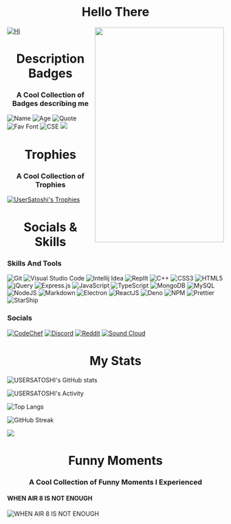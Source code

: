 <h1 align="center" color="#8700ff">Hello There 
</h1>
<img align="right" src="https://cdn.discordapp.com/attachments/734127839544344678/987300131109994506/ezgif.com-gif-maker_4.gif" width=300 height=500>

[![Hi](https://readme-typing-svg.herokuapp.com?font=Cascadia+Code&duration=3000&color=8700FF&background=F8FF0000&vCenter=true&multiline=true&width=500&height=200&lines=-%3E+Hi+I+am+UserSatoshi;-%3E+But+you+can+call+me+Ayaka;-%3E+I+am+19+years+old;-%3E+I+am+a+professional+code+uglifier+;-%3E+And+a+code+breaker;+++++++++++++++++++++;-%3E+Just+Exploring+multiple+things+here)](https://github.com/usersatoshi)

<h1 align="center" color="#8700ff">Description Badges
</h1>
<h3 align="center">A Cool Collection of Badges describing me</h3>

![Name](https://img.shields.io/badge/Name-USERSATOSHI-8700ff.svg)
![Age](https://img.shields.io/badge/Age-19-8700ff.svg)
![Quote](https://img.shields.io/badge/Quote-Welp_idk_what_to_do-8700ff.svg)
![Fav Font](https://img.shields.io/badge/Font-Cascadia_Code-8700ff.svg)
![CSE](https://img.shields.io/badge/Studying-CSE-8700ff.svg)
![](https://komarev.com/ghpvc/?username=USERSATOSHI&style=for-the-badge&label=PROFILE+VIEWS)

<h1 align="center" color="#8700ff">Trophies
</h1>
<h3 align="center">A Cool Collection of Trophies</h3>

[![UserSatoshi's Trophies](https://github-profile-trophy.vercel.app/?username=USERSATOSHI)](https://github.com/ryo-ma/github-profile-trophy)

<h1 align="center" color="#8700ff">Socials & Skills
</h1>

### Skills And Tools
![Git](https://img.shields.io/badge/git-%23F05033.svg?style=for-the-badge&logo=git&logoColor=white)
![Visual Studio Code](https://img.shields.io/badge/Visual%20Studio%20Code-0078d7.svg?style=for-the-badge&logo=visual-studio-code&logoColor=white)
![Intellij Idea](https://img.shields.io/badge/IntelliJ_IDEA-000000.svg?style=for-the-badge&logo=intellij-idea&logoColor=white)
![ReplIt](https://img.shields.io/badge/replit-667881?style=for-the-badge&logo=replit&logoColor=white)
![C++](https://img.shields.io/badge/c++-%2300599C.svg?style=for-the-badge&logo=c%2B%2B&logoColor=white)
	![CSS3](https://img.shields.io/badge/css3-%231572B6.svg?style=for-the-badge&logo=css3&logoColor=white)
  ![HTML5](https://img.shields.io/badge/html5-%23E34F26.svg?style=for-the-badge&logo=html5&logoColor=white)
  ![jQuery](https://img.shields.io/badge/jquery-%230769AD.svg?style=for-the-badge&logo=jquery&logoColor=white)
  ![Express.js](https://img.shields.io/badge/express.js-%23404d59.svg?style=for-the-badge&logo=express&logoColor=%2361DAF)
  	![JavaScript](https://img.shields.io/badge/javascript-%23323330.svg?style=for-the-badge&logo=javascript&logoColor=%23F7DF1E)
        ![TypeScript](https://img.shields.io/badge/typescript-%23007ACC.svg?style=for-the-badge&logo=typescript&logoColor=white)
        ![MongoDB](https://img.shields.io/badge/MongoDB-%234ea94b.svg?style=for-the-badge&logo=mongodb&logoColor=white)
	![MySQL](https://img.shields.io/badge/MySQL-005C84?style=for-the-badge&logo=mysql&logoColor=white)
![NodeJS](https://img.shields.io/badge/node.js-6DA55F?style=for-the-badge&logo=node.js&logoColor=white)
    ![Markdown](https://img.shields.io/badge/markdown-%23000000.svg?style=for-the-badge&logo=markdown&logoColor=white)
        ![Electron](https://img.shields.io/badge/electron-%23000000.svg?style=for-the-badge&logo=electron&logoColor=white)
	    ![ReactJS](https://img.shields.io/badge/react-%23000000.svg?style=for-the-badge&logo=reactjs&logoColor=white)
	        ![Deno](https://img.shields.io/badge/deno-%23000000.svg?style=for-the-badge&logo=deno&logoColor=white)
		![NPM](https://img.shields.io/badge/npm-CB3837?style=for-the-badge&logo=npm&logoColor=white)
		![Prettier](	https://img.shields.io/badge/prettier-1A2C34?style=for-the-badge&logo=prettier&logoColor=F7BA3E)
		![StarShip](	https://img.shields.io/badge/starship-DD0B78?style=for-the-badge&logo=starship&logoColor=white)
    
### Socials
[![CodeChef](https://img.shields.io/badge/CodeChef-%23964B00.svg?style=for-the-badge&logo=CodeChef&logoColor=white)](https://www.codechef.com/users/usersatoshi)
[![Discord](https://img.shields.io/badge/USERSATOSHI_8311-%237289DA.svg?style=for-the-badge&logo=discord&logoColor=white)](https://discord.com/users/715755977483223081)
[![Reddit](https://img.shields.io/badge/Reddit-FF4500?style=for-the-badge&logo=reddit&logoColor=white)](https://www.reddit.com/user/USERSATOSHI)
[![Sound Cloud](https://img.shields.io/badge/sound%20cloud-FF5500?style=for-the-badge&logo=soundcloud&logoColor=white)](https://soundcloud.com/us3r_sat0shi)
  
<h1 align="center" color="#8700ff">My Stats
</h1>

![USERSATOSHI's GitHub stats](https://github-readme-stats.vercel.app/api?username=usersatoshi&count_private=true&show_icons=true&theme=synthwave)

![USERSATOSHI's Activity](https://github-readme-activity-graph.cyclic.app/graph?username=USERSATOSHI&theme=react-dark)

![Top Langs](https://github-readme-stats.vercel.app/api/top-langs/?username=USERSATOSHI&langs_count=10&layout=compact)

![GitHub Streak]([http://github-readme-streak-stats.herokuapp.com?user=USERSATOSHI&theme=onedark_duo&date_format=j%20M%5B%20Y%5D](https://streak-stats.demolab.com/?user=usersatoshi&theme=dark&hide_border=true&mode=weekly&background=-45%2C000000%2C515151)](https://git.io/streak-stats))

![](http://github-profile-summary-cards.vercel.app/api/cards/productive-time?username=USERSATOSHI&theme=vue&utcOffset=8)

<h1 align="center" color="#8700ff">Funny Moments
</h1>
<h3 align="center">A Cool Collection of Funny Moments I Experienced</h3>

#### WHEN AIR 8 IS NOT ENOUGH
![WHEN AIR 8 IS NOT ENOUGH](https://readme-typing-svg.herokuapp.com?font=Cascadia+Code&color=8700FF&center=true&vCenter=true&width=600&lines=*Before+class+10+CBSE+Exams*;Dad%3AHe+has+never+got+above+95%25+in+his+whole+life%2C+;so+why+would+he+get+it+now.;++++++++++++++++++++++++++++++++++++++++++;*gets+98.4%25+and+AIR+8*;Me%3A+see!+I+got+above+95%25;Mom%3A+and%3F+your+friend+got+AIR+3+(+99.4%25);Me%3A+But...+;*And+that+day+i+lost+one+friend*;++++++++++++++++++++++++++++++;*because+he+changed+schools*)

